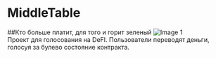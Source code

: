 # MiddleTable
##Кто больше платит, для того и горит зеленый
![Image 1](https://cdnn21.img.ria.ru/images/149838/74/1498387412_0:46:6000:3421_600x0_80_0_0_2c925726e520691c5bc9421df53a344c.jpg)  
Проект для голосования на  DeFI.
Пользователи переводят деньги, голосуя за булево состояние контракта.
